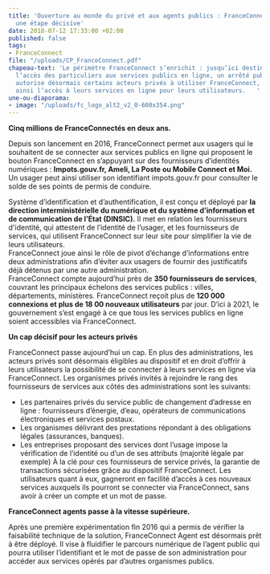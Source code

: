 ```yaml
---
title: 'Ouverture au monde du privé et aux agents publics : FranceConnect franchit
  une étape décisive'
date: 2018-07-12 17:33:00 +02:00
published: false
tags:
- FranceConnect
file: "/uploads/CP_FranceConnect.pdf"
chapeau-text: 'Le périmètre FranceConnect s’enrichit : jusqu’ici destiné à faciliter
  l’accès des particuliers aux services publics en ligne, un arrêté publié ce jour
  autorise désormais certains acteurs privés à utiliser FranceConnect, et à faciliter
  ainsi l’accès à leurs services en ligne pour leurs utilisateurs.   '
une-ou-diaporama:
- image: "/uploads/fc_logo_alt2_v2_0-600x354.png"
---
```


**Cinq millions de FranceConnectés en deux ans.**
 
Depuis son lancement en 2016, FranceConnect permet aux usagers qui le souhaitent de se connecter aux services publics en ligne qui proposent le bouton FranceConnect en s’appuyant sur des fournisseurs d’identités numériques : **Impots.gouv.fr, Ameli, La Poste ou Mobile Connect et Moi.** Un usager peut ainsi utiliser son identifiant impots.gouv.fr pour consulter le solde de ses points de permis de conduire. 

Système d’identification et d’authentification, il est conçu et déployé par **la direction interministérielle du numérique et du système d’information et de communication de l’État (DINSIC).** Il met en relation les fournisseurs d'identité, qui attestent de l’identité de l’usager, et les fournisseurs de services, qui utilisent FranceConnect sur leur site pour simplifier la vie de leurs utilisateurs.  
FranceConnect joue ainsi le rôle de pivot d’échange d’informations entre deux administrations afin d’éviter aux usagers de fournir des justificatifs déjà détenus par une autre administration.  
FranceConnect compte aujourd’hui près de **350 fournisseurs de services**, couvrant les principaux échelons des services publics : villes, départements, ministères. FranceConnect reçoit plus de **120 000 connexions et plus de 18 00 nouveaux utilisateurs** par jour. D’ici à 2021, le gouvernement s’est engagé à ce que tous les services publics en ligne soient accessibles via FranceConnect. 

**Un cap décisif pour les acteurs privés** 

FranceConnect passe aujourd’hui un cap. En plus des administrations, les acteurs privés sont désormais éligibles au dispositif et en droit d’offrir à leurs utilisateurs la possibilité de se connecter à leurs services en ligne via FranceConnect.  Les organismes privés invités à rejoindre le rang des fournisseurs de services aux côtés des administrations sont les suivants:  
* Les partenaires privés du service public de changement d’adresse en ligne : fournisseurs d’énergie, d’eau, opérateurs de communications électroniques et services postaux. 
* Les organismes délivrant des prestations répondant à des obligations légales (assurances, banques). 
* Les entreprises proposant des services dont l’usage impose la vérification de l’identité ou d’un de ses attributs (majorité légale par exemple) 
À la clé pour ces fournisseurs de service privés, la garantie de transactions sécurisées grâce au dispositif FranceConnect. Les utilisateurs quant à eux, gagneront en facilité d’accès à ces nouveaux services auxquels ils pourront se connecter via FranceConnect, sans avoir à créer un compte et un mot de passe.  
 
**FranceConnect agents passe à la vitesse supérieure.**
 
Après une première expérimentation fin 2016 qui a permis de vérifier la faisabilité technique de la solution, FranceConnect Agent est désormais prêt à être déployé. Il vise à fluidifier le parcours numérique de l’agent public qui pourra utiliser l’identifiant et le mot de passe de son administration pour accéder aux services opérés par d’autres organismes publics.
